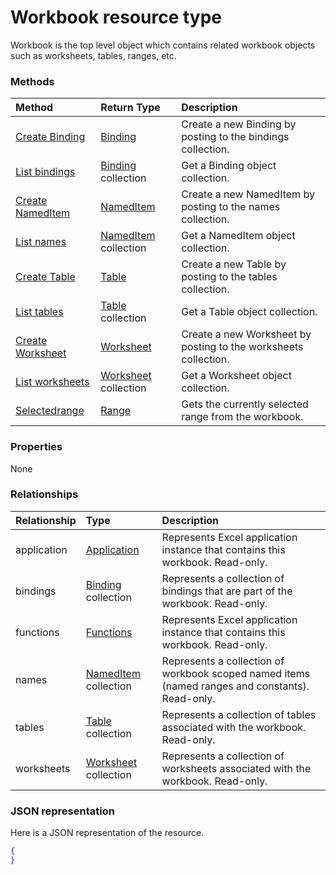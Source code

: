# Workbook resource type

Workbook is the top level object which contains related workbook objects such as worksheets, tables, ranges, etc.


### Methods

| Method		   | Return Type	|Description|
|:---------------|:--------|:----------|
|[Create Binding](../api/workbook_post_bindings.md) |[Binding](binding.md)| Create a new Binding by posting to the bindings collection.|
|[List bindings](../api/workbook_list_bindings.md) |[Binding](binding.md) collection| Get a Binding object collection.|
|[Create NamedItem](../api/workbook_post_names.md) |[NamedItem](nameditem.md)| Create a new NamedItem by posting to the names collection.|
|[List names](../api/workbook_list_names.md) |[NamedItem](nameditem.md) collection| Get a NamedItem object collection.|
|[Create Table](../api/workbook_post_tables.md) |[Table](table.md)| Create a new Table by posting to the tables collection.|
|[List tables](../api/workbook_list_tables.md) |[Table](table.md) collection| Get a Table object collection.|
|[Create Worksheet](../api/workbook_post_worksheets.md) |[Worksheet](worksheet.md)| Create a new Worksheet by posting to the worksheets collection.|
|[List worksheets](../api/workbook_list_worksheets.md) |[Worksheet](worksheet.md) collection| Get a Worksheet object collection.|
|[Selectedrange](../api/workbook_selectedrange.md)|[Range](range.md)|Gets the currently selected range from the workbook.|

### Properties
None

### Relationships
| Relationship | Type	|Description|
|:---------------|:--------|:----------|
|application|[Application](application.md)|Represents Excel application instance that contains this workbook. Read-only.|
|bindings|[Binding](binding.md) collection|Represents a collection of bindings that are part of the workbook. Read-only.|
|functions|[Functions](functions.md)|Represents Excel application instance that contains this workbook. Read-only.|
|names|[NamedItem](nameditem.md) collection|Represents a collection of workbook scoped named items (named ranges and constants). Read-only.|
|tables|[Table](table.md) collection|Represents a collection of tables associated with the workbook. Read-only.|
|worksheets|[Worksheet](worksheet.md) collection|Represents a collection of worksheets associated with the workbook. Read-only.|

### JSON representation

Here is a JSON representation of the resource.

<!-- {
  "blockType": "resource",
  "optionalProperties": [

  ],
  "@odata.type": "microsoft.graph.workbook"
}-->

```json
{
}

```

<!-- uuid: 8fcb5dbc-d5aa-4681-8e31-b001d5168d79
2015-10-25 14:57:30 UTC -->
<!-- {
  "type": "#page.annotation",
  "description": "Workbook resource",
  "keywords": "",
  "section": "documentation",
  "tocPath": ""
}-->